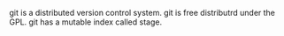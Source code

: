 git is a distributed version control system.
git is free distributrd under the GPL.
git has a mutable index called stage.
